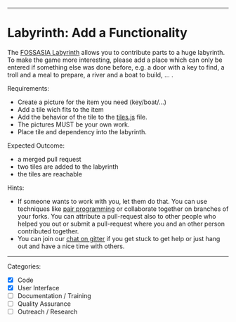 

---

# Labyrinth: Add a Functionality

The [FOSSASIA Labyrinth](https://github.com/fossasia/labyrinth/) allows you to contribute parts to a huge labyrinth.
To make the game more interesting, please add a place which can only be entered if something else was done before,
e.g. a door with a key to find, a troll and a meal to prepare, a river and a boat to build, ... .

Requirements:
- Create a picture for the item you need (key/boat/...)
- Add a tile wich fits to the item
- Add the behavior of the tile to the [tiles.js](https://github.com/fossasia/labyrinth/blob/master/js/tiles.js) file.
- The pictures MUST be your own work.
- Place tile and dependency into the labyrinth.

Expected Outcome:
- a merged pull request
- two tiles are added to the labyrinth
- the tiles are reachable

Hints:
- If someone wants to work with you, let them do that. You can use techniques like [pair programming](https://www.youtube.com/watch?v=vgkahOzFH2Q) or collaborate together on branches of your forks. You can attribute a pull-request also to other people who helped you out or submit a pull-request where you and an other person contributed together.
- You can join our [chat on gitter](https://gitter.im/fossasia/labyrinth) if you get stuck to get help or just hang out and have a nice time with others.

---

Categories:
- [X] Code
- [X] User Interface
- [ ] Documentation / Training
- [ ] Quality Assurance
- [ ] Outreach / Research
